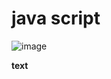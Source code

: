 # java script
 

![image](https://www.ntaskmanager.com/wp-content/uploads/2019/05/fixed-vs-growth-mindset-blog-header-2.png)

**text**